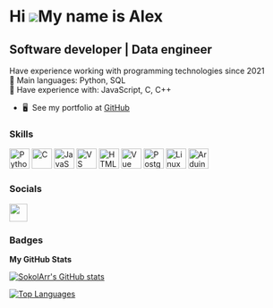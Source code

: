 Hi ![](https://user-images.githubusercontent.com/18350557/176309783-0785949b-9127-417c-8b55-ab5a4333674e.gif)My name is Alex
============================================================================================================================

Software developer | Data engineer
----------------------------------

Have experience working with programming technologies since 2021\
🌟 Main languages: Python, SQL\
🚩 Have experience with: JavaScript, С, C++

* 🖥️  See my portfolio at [GitHub](http://github.com/SokolArr?tab=repositories&q=&type=public&language=&sort=)

### Skills

<p align="left">
<a href="https://github.com/SokolArr?tab=repositories&q=&type=&language=python&sort=" target="_blank" rel="noreferrer"><img src="https://raw.githubusercontent.com/danielcranney/readme-generator/main/public/icons/skills/python-colored.svg" width="36" height="36" alt="Python" /></a>
<a href="https://github.com/SokolArr?tab=repositories&q=&type=&language=c&sort=" target="_blank" rel="noreferrer"><img src="https://raw.githubusercontent.com/danielcranney/readme-generator/main/public/icons/skills/c-colored.svg" width="36" height="36" alt="C" /></a>
<a href="https://github.com/SokolArr?tab=repositories&q=&type=&language=javascript&sort=" target="_blank" rel="noreferrer"><img src="https://raw.githubusercontent.com/danielcranney/readme-generator/main/public/icons/skills/javascript-colored.svg" width="36" height="36" alt="JavaScript" /></a>
<a href="https://github.com/SokolArr" target="_blank" rel="noreferrer"><img src="https://raw.githubusercontent.com/danielcranney/readme-generator/main/public/icons/skills/visualstudiocode.svg" width="36" height="36" alt="VS Code" /></a>
<a href="https://github.com/SokolArr?tab=repositories&q=&type=&language=html&sort=" target="_blank" rel="noreferrer"><img src="https://raw.githubusercontent.com/danielcranney/readme-generator/main/public/icons/skills/html5-colored.svg" width="36" height="36" alt="HTML5" /></a>
<a href="https://github.com/SokolArr?tab=repositories&q=&type=&language=vue&sort=" target="_blank" rel="noreferrer"><img src="https://raw.githubusercontent.com/danielcranney/readme-generator/main/public/icons/skills/vuejs-colored.svg" width="36" height="36" alt="Vue" /></a>
<a href="https://github.com/SokolArr" target="_blank" rel="noreferrer"><img src="https://raw.githubusercontent.com/danielcranney/readme-generator/main/public/icons/skills/postgresql-colored.svg" width="36" height="36" alt="PostgreSQL" /></a>
<a href="https://github.com/SokolArr" target="_blank" rel="noreferrer"><img src="https://raw.githubusercontent.com/danielcranney/readme-generator/main/public/icons/skills/linux-colored.svg" width="36" height="36" alt="Linux" /></a>
<a href="https://github.com/SokolArr?tab=repositories&q=&type=&language=c&sort=" target="_blank" rel="noreferrer"><img src="https://raw.githubusercontent.com/danielcranney/readme-generator/main/public/icons/skills/arduino-colored.svg" width="36" height="36" alt="Arduino" /></a>
</p>

### Socials

<p align="left"> <a href="https://www.github.com/SokolArr" target="_blank" rel="noreferrer"> <picture> <source media="(prefers-color-scheme: dark)" srcset="https://raw.githubusercontent.com/danielcranney/readme-generator/main/public/icons/socials/github-dark.svg" /> <source media="(prefers-color-scheme: light)" srcset="https://raw.githubusercontent.com/danielcranney/readme-generator/main/public/icons/socials/github.svg" /> <img src="https://raw.githubusercontent.com/danielcranney/readme-generator/main/public/icons/socials/github.svg" width="32" height="32" /> </picture> </a></p>

### Badges

<b>My GitHub Stats</b>

<a href="http://www.github.com/SokolArr"><img src="https://github-readme-stats.vercel.app/api?username=SokolArr&show_icons=true&hide=issues,contribs&title_color=ffffff&text_color=ffffff&icon_color=a855f7&bg_color=000000&hide_border=true&show_icons=true" alt="SokolArr's GitHub stats" /></a>

<a href="https://github.com/SokolArr" align="left"><img src="https://github-readme-stats.vercel.app/api/top-langs/?username=SokolArr&langs_count=5&title_color=ffffff&text_color=ffffff&icon_color=a855f7&bg_color=000000&hide_border=true&locale=en&custom_title=Top%20%Languages" alt="Top Languages" /></a>

